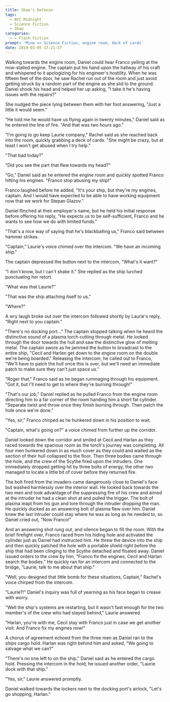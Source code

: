```yaml
---
title: Shaw's Defense
tags:
  - NYC Midnight
  - Science Fiction
  - Shaw
categories:
  - - Flash Fiction
prompt: 'Mine => Science Fiction, engine room, deck of cards'
date: 2019-03-05 17:21:37
---
```


Walking towards the engine room, Daniel could hear Franco yelling at the now-stalled engine.  The captain put his hand upon the hallway of his craft and whispered to it apologizing for his engineer's hostility.  When he was fifteen feet of the door, he saw Rachel run out of the room and just avoid getting struck by a random part of the engine as she slid to the ground.  Daniel shook his head and helped her up asking, "I take it he's having issues with the repairs?"
 
She nudged the piece lying between them with her foot answering, "Just a little it would seem."
 
"He told me he would have us flying again in twenty minutes," Daniel said as he entered the line of fire.<!-- more -->  "And that was two hours ago."
 
"I'm going to go keep Laurie company," Rachel said as she reached back into the room, quickly grabbing a deck of cards.  "She might be crazy, but at least I won't get abused when I try help."

"That bad today?"

"Did you see the part that flew towards my head?"

"Go," Daniel said as he entered the engine room and quickly spotted Franco hitting his engines. "Franco stop abusing my ship!"

Franco laughed before he added, "It's your ship, but they're my engines, captain.  And I would have expected to be able to have working equipment now that we work for Stepan Glazov."

Daniel flinched at their employer's name, but he held his initial response before offering his reply, "He expects us to be self-sufficient, Franco and he wants to see how we do with limited funds."

"That's a nice way of saying that he's blackballing us,"  Franco said between hammer strikes.

"Captain," Laurie's voice chimed over the intercom.  "We have an incoming ship."

The captain depressed the button next to the intercom, "What's it want?"

"I don't know, but I can't shake it."  She replied as the ship lurched punctuating her retort.

"What was that Laurie?"

"That was the ship attaching itself to us."

"Where?"

A wry laugh broke out over the intercom followed shortly by Laurie's reply, "Right next to you captain."

"There's no docking port..." The captain stopped talking when he heard the distinctive sound of a plasma torch cutting through metal.  He looked through the door towards the hull and saw the distinctive glow of melting metal.  The captain swore as he jammed the button to broadcast to the entire ship, "Cecil and Harlen get down to the engine room on the double we're being boarded."  Releasing the intercom, he called out to Franco, "We'll have to patch the hull once this is over, but we'll need an immediate patch to make sure they can't just space us."

"Roger that," Franco said as he began rummaging through his equipment.  "Got it, but I'll need to get to where they're burning through!"

"That's our job," Daniel replied as he pulled Franco from the engine room directing him to a far corner of the room handing him a short fat cylinder.  "Separate twist and throw once they finish burning through.  Then patch the hole once we're done."

"Yes, sir," Franco chirped as he hunkered down in his position to wait.

"Captain, what's going on?" a voice chimed from further up the corridor.

Daniel looked down the corridor and smiled at Cecil and Harlan as they raced towards the spacious room as the torch's journey was completing.  All four men hunkered down in as much cover as they could and waited as the section of their hull collapsed to the floor.  Then three bodies came through the hole, and the crew of the Scythe fired upon the intruders.  One immediately dropped getting hit by three bolts of energy, the other two managed to locate a little bit of cover before they returned fire.

The bolt fired from the invaders came dangerously close to Daniel's face but washed harmlessly over the interior wall.  He looked back towards the two men and took advantage of the suppressing fire of his crew and aimed at the intruder he had a clean shot at and pulled the trigger.  The bolt of plasma leapt from his gun and tore through the intruder dropping the man.  He quickly ducked as an answering bolt of plasma flew over him.  Daniel knew the last intruder could stay where he was as long as he needed to, so Daniel cried out, "Now Franco!" 

And an answering shot rung out, and silence began to fill the room.  With the brief firefight over, Franco raced from his hiding hole and activated the cylinder just as Daniel had instructed him.  He threw the device into the ship and then quickly patched the hole with a portable shield right before the ship that had been clinging to the Scythe detached and floated away.  Daniel issued orders to the crew by him, "Franco fix the engines, Cecil and Harlan search the bodies."  He quickly ran for an intercom and connected to the bridge, "Laurie, talk to me about that ship."

"Well, you designed that little bomb for these situations, Captain," Rachel's voice chirped from the intercom.

"Laurie?!" Daniel's inquiry was full of yearning as his face began to crease with worry.

"Well the ship's systems are restarting, but it wasn't fast enough for the two member's of the crew who had stayed behind," Laurie answered.

"Harlan, you're with me, Cecil stay with Franco just in case we get another visit.  And Franco fix my engines now!"

A chorus of agreement echoed from the three men as Daniel ran to the ships cargo hold.  Harlan was right behind him and asked, "We going to salvage what we can?"

"There's no one left to on the ship," Daniel said as he entered the cargo hold.  Pressing the intercom in the hold, he issued another order, "Laurie dock with that ship."

"Yes, sir," Laurie answered promptly.

Daniel walked towards the lockers next to the docking port's airlock, "Let's go shopping, Harlan."